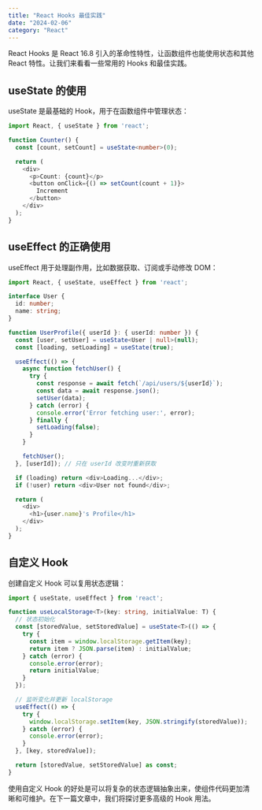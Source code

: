 ```yaml
---
title: "React Hooks 最佳实践"
date: "2024-02-06"
category: "React"
---
```


React Hooks 是 React 16.8 引入的革命性特性，让函数组件也能使用状态和其他 React 特性。让我们来看看一些常用的 Hooks 和最佳实践。

## useState 的使用

useState 是最基础的 Hook，用于在函数组件中管理状态：

```typescript
import React, { useState } from 'react';

function Counter() {
  const [count, setCount] = useState<number>(0);

  return (
    <div>
      <p>Count: {count}</p>
      <button onClick={() => setCount(count + 1)}>
        Increment
      </button>
    </div>
  );
}
```

## useEffect 的正确使用

useEffect 用于处理副作用，比如数据获取、订阅或手动修改 DOM：

```typescript
import React, { useState, useEffect } from 'react';

interface User {
  id: number;
  name: string;
}

function UserProfile({ userId }: { userId: number }) {
  const [user, setUser] = useState<User | null>(null);
  const [loading, setLoading] = useState(true);

  useEffect(() => {
    async function fetchUser() {
      try {
        const response = await fetch(`/api/users/${userId}`);
        const data = await response.json();
        setUser(data);
      } catch (error) {
        console.error('Error fetching user:', error);
      } finally {
        setLoading(false);
      }
    }

    fetchUser();
  }, [userId]); // 只在 userId 改变时重新获取

  if (loading) return <div>Loading...</div>;
  if (!user) return <div>User not found</div>;

  return (
    <div>
      <h1>{user.name}'s Profile</h1>
    </div>
  );
}
```

## 自定义 Hook

创建自定义 Hook 可以复用状态逻辑：

```typescript
import { useState, useEffect } from 'react';

function useLocalStorage<T>(key: string, initialValue: T) {
  // 状态初始化
  const [storedValue, setStoredValue] = useState<T>(() => {
    try {
      const item = window.localStorage.getItem(key);
      return item ? JSON.parse(item) : initialValue;
    } catch (error) {
      console.error(error);
      return initialValue;
    }
  });

  // 监听变化并更新 localStorage
  useEffect(() => {
    try {
      window.localStorage.setItem(key, JSON.stringify(storedValue));
    } catch (error) {
      console.error(error);
    }
  }, [key, storedValue]);

  return [storedValue, setStoredValue] as const;
}
```

使用自定义 Hook 的好处是可以将复杂的状态逻辑抽象出来，使组件代码更加清晰和可维护。在下一篇文章中，我们将探讨更多高级的 Hook 用法。 